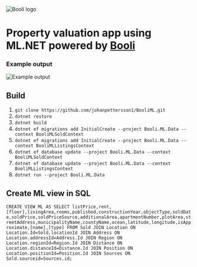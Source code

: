 ![Booli logo](https://bcdn.se/images/resources/booli_logo.png)

# Property valuation app using ML.NET powered by [Booli](https://www.booli.se)

### Example output
![Example output](https://user-images.githubusercontent.com/47982356/87089151-3fa4aa00-c236-11ea-8aaf-c8620809b455.png)

## Build
1. `git clone https://github.com/johanpettersson1/BooliML.git`
2. `dotnet restore`
3. `dotnet build`
4. `dotnet ef migrations add InitialCreate --project Booli.ML.Data --context BooliMLSoldContext`
5. `dotnet ef migrations add InitialCreate --project Booli.ML.Data --context BooliMLListingsContext`
6. `dotnet ef database update --project Booli.ML.Data --context BooliMLSoldContext`
7. `dotnet ef database update --project Booli.ML.Data --context BooliMLListingsContext`
8. `dotnet run --project Booli.ML.Data`

## Create ML view in SQL
`CREATE VIEW ML AS SELECT listPrice,rent,[floor],livingArea,rooms,published,constructionYear,objectType,soldDate,soldPrice,soldPriceSource,additionalArea,apartmentNumber,plotArea,streetAddress,municipalityName,countyName,ocean,latitude,longitude,isApproximate,[name],[type] FROM Sold
JOIN Location ON Location.Id=Sold.locationId
JOIN Address ON Location.addressId=Address.Id
JOIN Region ON Location.regionId=Region.Id
JOIN Distance ON  Location.distanceId=Distance.Id
JOIN Position ON Location.positionId=Position.Id
JOIN Sources ON Sold.sourceid=Sources.id;`
